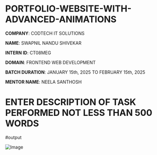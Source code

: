 # PORTFOLIO-WEBSITE-WITH-ADVANCED-ANIMATIONS

**COMPANY**: CODTECH IT SOLUTIONS

**NAME**: SWAPNIL NANDU SHIVEKAR

**INTERN ID**: CT08MEG

**DOMAIN**:  FRONTEND WEB DEVELOPMENT

**BATCH DURATION**: JANUARY 15th, 2025 TO FEBRUARY 15th, 2025

**MENTOR NAME**: NEELA SANTHOSH

# ENTER DESCRIPTION OF TASK PERFORMED NOT LESS THAN 500 WORDS

#output

![Image](https://github.com/user-attachments/assets/884e1e50-1548-4b70-a65b-72284aa3a693)

